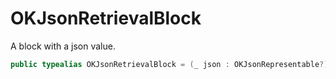 # OKJsonRetrievalBlock

A block with a json value.

``` swift
public typealias OKJsonRetrievalBlock = (_ json : OKJsonRepresentable?) -> Void
```
